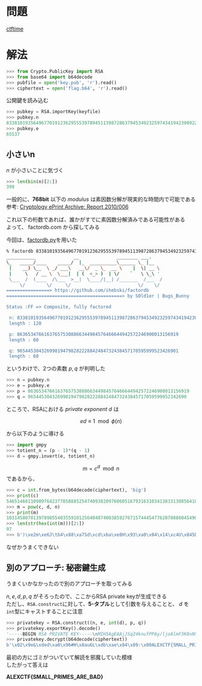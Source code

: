 <!-- TITLE: Poor Rsa -->
<!-- SUBTITLE: A quick summary of Poor Rsa -->

# 問題
[ctftime](https://ctftime.org/task/3350)

# 解法

```python
>>> from Crypto.PublicKey import RSA
>>> from base64 import b64decode 
>>> pubfile = open('key.pub', 'r').read()
>>> ciphertext = open('flag.b64', 'r').read()
```

公開鍵を読み込む

```python 
>>> pubkey = RSA.importKey(keyfile)
>>> pubkey.n
833810193564967701912362955539789451139872863794534923259743419423089229206473091408403560311191545764221310666338878019
>>> pubkey.e
65537 
```

## 小さいn

$n$ が小さいことに気づく

```python 
>>> len(bin(n)[2:])
399
```

一般的に、**768bit** 以下の *modulus* は素因数分解が現実的な時間内で可能である
参考: [Cryptology ePrint Archive: Report 2010/006](https://eprint.iacr.org/2010/006)

これ以下の桁数であれば、誰かがすでに素因数分解済みである可能性がある  
よって、 factordb.com から探してみる

今回は、[factordb.py](https://github.com/ihebski/factordb)を用いた

```sh
% factordb 833810193564967701912362955539789451139872863794534923259743419423089229206473091408403560311191545764221310666338878019
___________              __              ________ ___.    
\_   _____/____    _____/  |_  __________\______ \_ |__  
 |    __) \__  \ _/ ___\   __\/  _ \_  __ \    |  \| __ \ 
 |     \   / __ \  \___|  | (  <_> )  | \/    `   \ \_\ '
 \___  /  (____  /\___  >__|  \____/|__| /_______  /___  /
     \/        \/     \/                         \/    \/ 
================> https://github.com/ihebski/factordb
===========================================> by S0ld1er | Bugs_Bunny 

Status :FF => Composite, fully factored

 n: 833810193564967701912362955539789451139872863794534923259743419423089229206473091408403560311191545764221310666338878019 
 length : 120 

 p: 863653476616376575308866344984576466644942572246900013156919 
 length : 60 

 q: 965445304326998194798282228842484732438457170595999523426901 
 length : 60 
```

というわけで、2つの素数 $p, q$ が判明した

```python 
>>> n = pubkey.n
>>> e = pubkey.e
>>> p = 863653476616376575308866344984576466644942572246900013156919
>>> q = 96544530432699819479828222884248473243845717059599952342690
```

ところで、RSAにおける *private exponent* $d$ は

$$ed \equiv 1 \mod \phi(n)$$

から以下のように導ける

```python
>>> import gmpy
>>> totient_n = (p - 1)*(q - 1)
>>> d = gmpy.invert(e, totient_n)
```

$$m = c^d \mod n$$
であるから、

```python
>>> c = int.from_bytes(b64decode(ciphertext), 'big')
>>> print(c)
546514681109897642377058885254740938209760605167931631034138331308564188002339494648530153228068817245276146038543125484
>>> m = pow(c, d, n)
>>> print(m)
103145807013978985540355910125640487400385927671574445477620708860454905704702407706197052505510447088948250826538250
>>> len(str(hex(int(m)))[2:])
97
>>> b')\xe2m\xe6J\tb4\x88\xa7Sd\xcd\xba\xe8H\x93\xa0\x04\x14\xc4U\x845Dg\xb54\xd4\x14\xc4\xc5\xf5\x05$\x94\xd4U5\xf4\x15$U\xf4$\x14G\xd0'
```

なぜかうまくできない

## 別のアプローチ: 秘密鍵生成

うまくいかなかったので別のアプローチを取ってみる


$n, e, d, p, q$ がそろったので、ここからRSA private keyが生成できる  
ただし、`RSA.construct`に対して、**5-タプル**として引数を与えることと、 $d$ を`int`型にキャストすることに注意

```python 
>>> privatekey = RSA.construct((n, e, int(d), p, q))
>>> privatekey.exportKey().decode()
'-----BEGIN RSA PRIVATE KEY-----\nMIH5AgEAAjJSqZ4knufPPAy/ljoAlmF3K8nN9uHj+/xuRKB6Xg+JRFep+Bw64TKs\nVoPTWyi6XDJCQwIDAQABAjIzrQnKBvUPnpCxrK5x85DWuS8dbTtmFP+HEYHE3wja\nTF9QEkV6ZDCUBers1jQeQwJ5MQIaAImWgwYMdrnA3lgaaeDqnZG+0Qcb6x2SSjcC\nGgCZzedK7e6Hrf/daEy8R451mHC08gaS9lJVAhlmZEB1y+i/LC1L27xXycIhqKPe\naoR6qVfZAhlbPhKLmhFavne/AqQbQhwaWT/rqHUL9EMtAhk5pem+TgbW3zCYF8v7\nj0mjJ31NC+0sLmx5\n-----END RSA PRIVATE KEY-----'
>>> privatekey.decrypt(b64decode(ciphertext))
b'\x02\x9e&\xded\xa0\x96#H\x8au6L\xdb\xae\x84\x89:\x00ALEXCTF{SMALL_PRIMES_ARE_BAD}\n'
```

最初の方にゴミがついていて解読を邪魔していた模様  
したがって答えは

**ALEXCTF{SMALL_PRIMES_ARE_BAD}**